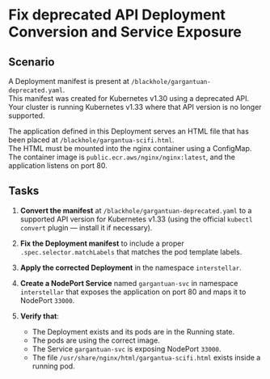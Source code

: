 # Fix deprecated API Deployment Conversion and Service Exposure

## Scenario

A Deployment manifest is present at `/blackhole/gargantuan-deprecated.yaml`.  
This manifest was created for Kubernetes v1.30 using a deprecated API.
Your cluster is running Kubernetes v1.33 where that API version is no longer supported.

The application defined in this Deployment serves an HTML file that has been placed at `/blackhole/gargantua-scifi.html`.  
The HTML must be mounted into the nginx container using a ConfigMap.  
The container image is `public.ecr.aws/nginx/nginx:latest`, and the application listens on port 80.

## Tasks

1. **Convert the manifest** at `/blackhole/gargantuan-deprecated.yaml` to a supported API version for Kubernetes v1.33 (using the official `kubectl convert` plugin — install it if necessary).

2. **Fix the Deployment manifest** to include a proper `.spec.selector.matchLabels` that matches the pod template labels.

3. **Apply the corrected Deployment** in the namespace `interstellar`.

4. **Create a NodePort Service** named `gargantuan-svc` in namespace `interstellar` that exposes the application on port 80 and maps it to NodePort `33000`.

5. **Verify that**:

   * The Deployment exists and its pods are in the Running state.
   * The pods are using the correct image.
   * The Service `gargantuan-svc` is exposing NodePort `33000`.
   * The file `/usr/share/nginx/html/gargantua-scifi.html` exists inside a running pod.
